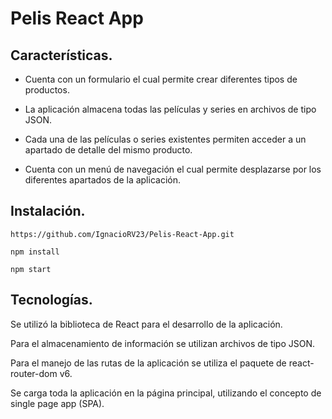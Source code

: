 # Pelis React App

## Características.

- Cuenta con un formulario el cual permite crear diferentes tipos de productos.

- La aplicación almacena todas las películas y series en archivos de tipo JSON.

- Cada una de las películas o series existentes permiten acceder a un apartado de detalle del mismo producto.

- Cuenta con un menú de navegación el cual permite desplazarse por los diferentes apartados de la aplicación.

## Instalación.

`https://github.com/IgnacioRV23/Pelis-React-App.git`

`npm install`

`npm start`

## Tecnologías.

Se utilizó la biblioteca de React para el desarrollo de la aplicación.

Para el almacenamiento de información se utilizan archivos de tipo JSON.

Para el manejo de las rutas de la aplicación se utiliza el paquete de react-router-dom v6.

Se carga toda la aplicación en la página principal, utilizando el concepto de single page app (SPA).

